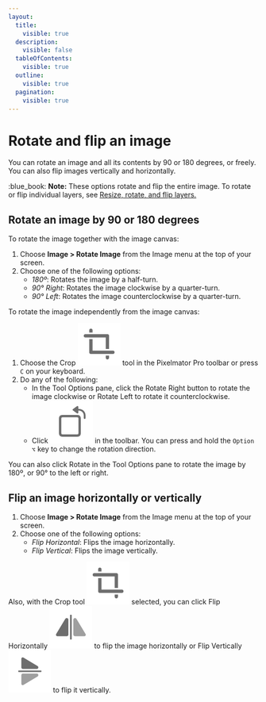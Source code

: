 ```yaml
---
layout:
  title:
    visible: true
  description:
    visible: false
  tableOfContents:
    visible: true
  outline:
    visible: true
  pagination:
    visible: true
---
```


# Rotate and flip an image

You can rotate an image and all its contents by 90 or 180 degrees, or freely. You can also flip images vertically and horizontally.

:blue\_book: **Note:** These options rotate and flip the entire image. To rotate or flip individual layers, see [Resize, rotate, and flip layers.](../working-with-layers/resize-rotate-and-flip-layers.md)

## Rotate an image by 90 or 180 degrees

To rotate the image together with the image canvas:

1. Choose **Image > Rotate Image** from the Image menu at the top of your screen.
2. Choose one of the following options:
   * _180º_: Rotates the image by a half-turn.
   * _90° Right_: Rotates the image clockwise by a quarter-turn.
   * _90° Left_: Rotates the image counterclockwise by a quarter-turn.

To rotate the image independently from the image canvas:

1. Choose the Crop <img src="../.gitbook/assets/Crop.png" alt="" data-size="line"> tool in the Pixelmator Pro toolbar or press `C` on your keyboard.
2. Do any of the following:
   * In the Tool Options pane, click the Rotate Right button to rotate the image clockwise or Rotate Left to rotate it counterclockwise.
   * Click <img src="../.gitbook/assets/Rotate.png" alt="" data-size="line"> in the toolbar. You can press and hold the `Option ⌥` key to change the rotation direction.&#x20;

You can also click Rotate in the Tool Options pane to rotate the image by 180º, or 90° to the left or right.

## Flip an image horizontally or vertically

1. Choose **Image > Rotate Image** from the Image menu at the top of your screen.
2. Choose one of the following options:&#x20;
   * _Flip Horizontal_: Flips the image horizontally.
   * _Flip Vertical_: Flips the image vertically.

Also, with the Crop tool <img src="../.gitbook/assets/Crop.png" alt="" data-size="line"> selected, you can click Flip Horizontally <img src="../.gitbook/assets/Flip-Horizontally.png" alt="" data-size="line"> to flip the image horizontally or Flip Vertically <img src="../.gitbook/assets/Flip-Vertically.png" alt="" data-size="line"> to flip it vertically.
